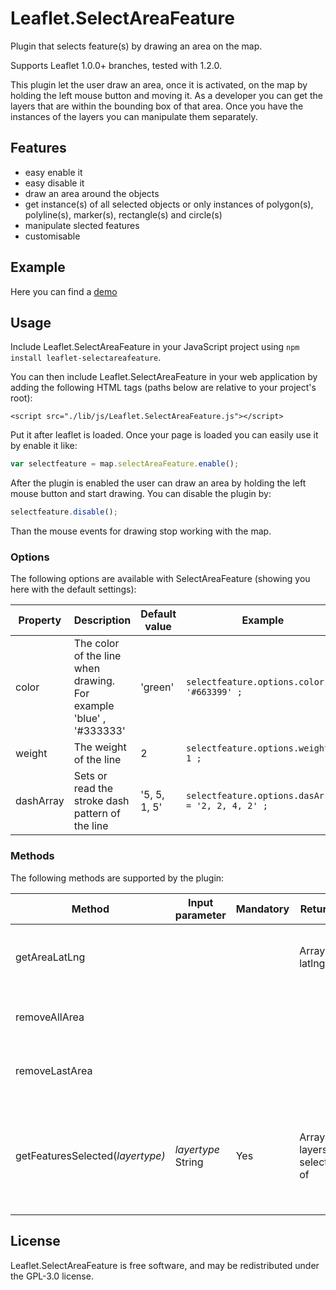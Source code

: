 # Leaflet.SelectAreaFeature
Plugin that selects feature(s) by drawing an area on the map.

Supports Leaflet 1.0.0+ branches, tested with 1.2.0.

This plugin let the user draw an area, once it is activated, on the map by holding the left mouse button and moving it. As a developer you can get the layers that are within the bounding box of that area. Once you have the instances of the layers you can manipulate them separately.

## Features
* easy enable it
* easy disable it
* draw an area around the objects
* get instance(s) of all selected objects or only instances of polygon(s), polyline(s), marker(s), rectangle(s) and circle(s) 
* manipulate slected features 
* customisable

## Example
Here you can find a [demo](https://sandropibia.github.io/Leaflet.SelectAreaFeature/examples/index.html)


## Usage

Include Leaflet.SelectAreaFeature in your JavaScript project using `npm install leaflet-selectareafeature`.

You can then include Leaflet.SelectAreaFeature in your web application by adding the following HTML tags (paths below are relative to your project's root):

```
<script src="./lib/js/Leaflet.SelectAreaFeature.js"></script>
```

Put it after leaflet is loaded.
Once your page is loaded you can easily use it by enable it like:
```javascript
var selectfeature = map.selectAreaFeature.enable();
```

After the plugin is enabled the user can draw an area by holding the left mouse button and start drawing. You can disable the plugin by:
```javascript
selectfeature.disable();
```

Than the mouse events for drawing stop working with the map.

### Options
The following options are available with SelectAreaFeature (showing you here with the default settings):

| Property      | Description                             | Default value | Example                |
|---------------|-----------------------------------------|---------------|----------------------- |
| color         | The color of the line when drawing. For example 'blue' , '#333333'| 'green'|```selectfeature.options.color = '#663399' ;```|
| weight | The weight of the line | 2 |```selectfeature.options.weight = 1 ;``` | 
| dashArray | Sets or read the stroke dash pattern of the line  | '5, 5, 1, 5' |```selectfeature.options.dasArray = '2, 2, 4, 2' ;``` |


### Methods
The following methods are supported by the plugin:

| Method                          | Input parameter   | Mandatory | Returns              | Description                                   |
|---------------------------------|-------------------|-----------|----------------------|-----------------------------------------------|
| getAreaLatLng                   |                   |           | Array of latlng      | Gets al the latlng of the latest drawn area on the map|
| removeAllArea                   |                   |           |                      | Removes all the drawn area from the map       |
| removeLastArea                  |                   |           |                      | Remove the latest drawn area from the map     |
| getFeaturesSelected(<i>layertype<i>)| <i>layertype</i> String| Yes       | Array of layers selected of <layertype>| <i>layertype</> is one of the following values: 'polyline', 'polygon', 'rectangle', ' marker', 'circle' |
  
## License
Leaflet.SelectAreaFeature is free software, and may be redistributed under the GPL-3.0 license.
